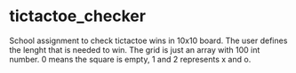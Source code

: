 # tictactoe_checker
School assignment to check tictactoe wins in 10x10 board. The user defines the lenght that is needed to win. The grid is just an array with 100 int number. 0 means the square is empty, 1 and 2 represents x and o.
